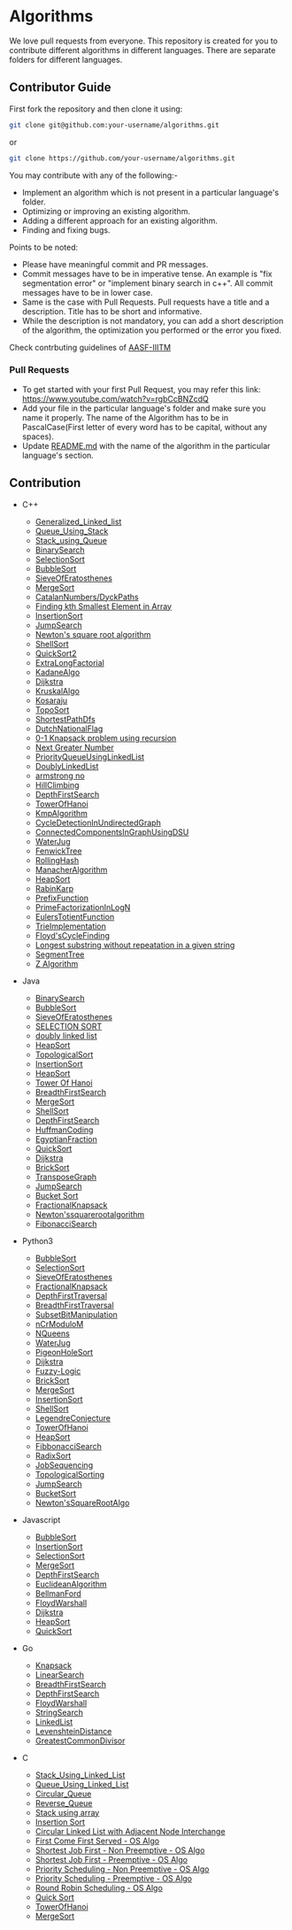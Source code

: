 # Algorithms

We love pull requests from everyone. This repository is created for you to contribute different algorithms in different languages. There are separate folders for different languages.

## Contributor Guide

First fork the repository and then clone it using:

```bash
git clone git@github.com:your-username/algorithms.git
```

or

```bash
git clone https://github.com/your-username/algorithms.git
```

You may contribute with any of the following:-

- Implement an algorithm which is not present in a particular language's folder.
- Optimizing or improving an existing algorithm.
- Adding a different approach for an existing algorithm.
- Finding and fixing bugs.

Points to be noted:

- Please have meaningful commit and PR messages.
- Commit messages have to be in imperative tense. An example is "fix segmentation error" or "implement binary search in c++". All commit messages have to be in lower case.
- Same is the case with Pull Requests. Pull requests have a title and a description. Title has to be short and informative.
- While the description is not mandatory, you can add a short description of the algorithm, the optimization you performed or the error you fixed.

Check contrbuting guidelines of [AASF-IIITM](https://github.com/AASF-IIITM/AASF-IIITM/blob/master/CONTRIBUTING.md)

### Pull Requests

- To get started with your first Pull Request, you may refer this link: https://www.youtube.com/watch?v=rgbCcBNZcdQ
- Add your file in the particular language's folder and make sure you name it properly. The name of the Algorithm has to be in PascalCase(First letter of every word has to be capital, without any spaces).
- Update [README.md](https://github.com/manishdangi98/algorithms/blob/master/README.md) with the name of the algorithm in the particular language's section.

## Contribution

* C++
    * [Generalized_Linked_list](https://github.com/AASF-IIITM/algorithms/blob/master/C%2B%2B/GeneralizedLinkedlist.cpp)
    * [Queue_Using_Stack](https://github.com/AASF-IIITM/algorithms/blob/master/C%2B%2B/QueueUsingStack.cpp)
    * [Stack_using_Queue](https://github.com/AASF-IIITM/algorithms/blob/master/C%2B%2B/StackUsingQueue.cpp)
    * [BinarySearch](https://github.com/AASF-IIITM/algorithms/blob/master/C%2B%2B/BinarySearch.cpp)
    * [SelectionSort](https://github.com/AASF-IIITM/algorithms/blob/master/C%2B%2B/SelectionSort.cpp)
    * [BubbleSort](https://github.com/AASF-IIITM/algorithms/blob/master/C%2B%2B/BubbleSort.cpp)
    * [SieveOfEratosthenes](https://github.com/AASF-IIITM/algorithms/blob/master/C%2B%2B/SieveofEratosthenes.cpp)
    * [MergeSort](https://github.com/AASF-IIITM/algorithms/blob/master/C%2B%2B/MergeSort.cpp)
    * [CatalanNumbers/DyckPaths](https://github.com/AASF-IIITM/algorithms/blob/master/C%2B%2B/CatalanNumber:DyckPath.cpp)
    * [Finding kth Smallest Element in Array](https://github.com/AASF-IIITM/algorithms/blob/master/C%2B%2B/FInding%20kth%20smallest%20element%20of%20array.cpp) 
    * [InsertionSort](https://github.com/AASF-IIITM/algorithms/blob/master/C%2B%2B/Insertion%20Sort.cpp)
    * [JumpSearch](https://github.com/AASF-IIITM/algorithms/blob/master/C%2B%2B/JumpSearch.cpp)
    * [Newton's square root algorithm](https://github.com/AASF-IIITM/algorithms/blob/master/C%2B%2B/Newton's%20square%20root%20algorithm.cpp)
    * [ShellSort](https://github.com/AASF-IIITM/algorithms/blob/master/C%2B%2B/ShellSort.cpp)
    * [QuickSort2](https://github.com/AASF-IIITM/algorithms/blob/master/C%2B%2B/QuickSort2.cpp)
    * [ExtraLongFactorial](https://github.com/AASF-IIITM/algorithms/blob/master/C%2B%2B/Extra%20Long%20Factorial.cpp)
    * [KadaneAlgo](https://github.com/AASF-IIITM/algorithms/blob/newalgo/C%2B%2B/KadaneAlgo.cpp)
    * [Dijkstra](https://github.com/AASF-IIITM/algorithms/blob/master/C%2B%2B/Dijkstra.cpp)
    * [KruskalAlgo](https://github.com/AASF-IIITM/algorithms/blob/master/C%2B%2B/KruskalAlgo.cpp)
    * [Kosaraju](https://github.com/AASF-IIITM/algorithms/blob/master/C%2B%2B/Kosaraju.cpp)
    * [TopoSort](https://github.com/AASF-IIITM/algorithms/blob/master/C%2B%2B/TopoSort.cpp)
    * [ShortestPathDfs](https://github.com/AASF-IIITM/algorithms/blob/master/C%2B%2B/ShortestPathDfs.cpp)
    * [DutchNationalFlag](https://github.com/AASF-IIITM/algorithms/blob/master/C%2B%2B/DutchNationalFlag.cpp)
    * [0-1 Knapsack problem using recursion](https://github.com/AASF-IIITM/algorithms/blob/master/C%2B%2B/0-1%20KnapSack%20problem%20by%20recursion.cpp)
    * [Next Greater Number](https://github.com/AASF-IIITM/algorithms/blob/master/C%2B%2B/NextGreaterNumber.cpp)
    * [PriorityQueueUsingLinkedList](https://github.com/AASF-IIITM/algorithms/blob/master/C%2B%2B/priorityQueueUsingLinkedList.cpp)
    * [DoublyLinkedList](https://github.com/AASF-IIITM/algorithms/blob/master/C%2B%2B/DoublyLinkedList.cpp)
    * [armstrong no](https://github.com/harshitsingh85420/algorithms/blob/pull/C%2B%2B/arm.cpp)
    * [HillClimbing](https://github.com/AASF-IIITM/algorithms/blob/master/C%2B%2B/Hill%20climbing.cpp)
    * [DepthFirstSearch](https://github.com/AASF-IIITM/algorithms/blob/master/C%2B%2B/DepthFirstSearch.cpp)
    * [TowerOfHanoi](https://github.com/AASF-IIITM/algorithms/blob/master/C%2B%2B/TowerOfHanoi.cpp)
    * [KmpAlgorithm](https://github.com/AASF-IIITM/algorithms/blob/master/C%2B%2B/KmpAlgorithm.cpp)
    * [CycleDetectionInUndirectedGraph](https://github.com/lostmartian/algorithms/blob/master/C%2B%2B/CycleDetectionInUndirectedGraph.cpp)
    * [ConnectedComponentsInGraphUsingDSU](https://github.com/AASF-IIITM/algorithms/blob/master/C%2B%2B/ConnectedComponentsInGraphUsingDSU.cpp)
    * [WaterJug](https://github.com/lostmartian/algorithms/blob/master/C%2B%2B/WaterJug.cpp)
    * [FenwickTree](https://github.com/lostmartian/algorithms/blob/master/C%2B%2B/FenwickTree.cpp)
    * [RollingHash](https://github.com/lostmartian/algorithms/blob/master/C%2B%2B/RollingHash.cpp)
    * [ManacherAlgorithm](https://github.com/AASF-IIITM/algorithms/blob/master/C%2B%2B/ManacherAlgorithm.cpp)
    * [HeapSort](https://github.com/AASF-IIITM/algorithms/blob/master/C%2B%2B/HeapSort.cpp)
    * [RabinKarp](https://github.com/lostmartian/algorithms/blob/master/C%2B%2B/RabinKarp.cpp)
    * [PrefixFunction](https://github.com/lostmartian/algorithms/blob/master/C%2B%2B/PrefixFunction.cpp)
    * [PrimeFactorizationInLogN](https://github.com/AASF-IIITM/algorithms/blob/master/C%2B%2B/PrimeFactorizationInLogN.cpp)
    * [EulersTotientFunction](https://github.com/AASF-IIITM/algorithms/blob/master/C%2B%2B/EulersTotientFunction.cpp)
    * [TrieImplementation](https://github.com/AASF-IIITM/algorithms/blob/master/C%2B%2B/ImplementTrie.cpp)
    * [Floyd'sCycleFinding](https://github.com/AASF-IIITM/algorithms/blob/master/C%2B%2B/FloydCycleFinding.cpp)
    * [Longest substring without repeatation in a given string](https://github.com/AASF-IIITM/algorithms/blob/master/C%2B%2B/longest_substring.cpp)
    * [SegmentTree](https://github.com/AASF-IIITM/algorithms/blob/master/C%2B%2B/SegmentTree.cpp)
    * [Z Algorithm](https://github.com/AASF-IIITM/algorithms/blob/master/C%2B%2B/ZAlgorithm.cpp)

* Java
    * [BinarySearch](https://github.com/AASF-IIITM/algorithms/blob/master/Java/BinarySearch.java)
    * [BubbleSort](https://github.com/AASF-IIITM/algorithms/blob/master/Java/BubbleSort.java)
    * [SieveOfEratosthenes](https://github.com/AASF-IIITM/algorithms/blob/master/Java/SieveofEratosthenes.java)
    * [SELECTION SORT](https://github.com/harshitsingh85420/algorithms/blob/pull/Java/selec.java)
    * [doubly linked list](https://github.com/harshitsingh85420/algorithms/blob/pull/Java/doub.java)
    * [HeapSort](https://github.com/AASF-IIITM/algorithms/blob/master/Java/HeapSort.java)
    * [TopologicalSort](https://github.com/AASF-IIITM/algorithms/blob/master/Java/TopologicalSort.java)
    * [InsertionSort](https://github.com/AASF-IIITM/algorithms/blob/master/Java/InsertionSort.java)
    * [HeapSort](https://github.com/AASF-IIITM/algorithms/blob/master/Java/HeapSort.java)
    * [Tower Of Hanoi](https://github.com/AASF-IIITM/algorithms/blob/master/Java/Tower%20Of%20Hanoi.java)
    * [BreadthFirstSearch](https://github.com/AASF-IIITM/algorithms/blob/master/Java/BreadthFirstSearch.java)
    * [MergeSort](https://github.com/AASF-IIITM/algorithms/blob/master/Java/MergeSort.java)
    * [ShellSort](https://github.com/AASF-IIITM/algorithms/blob/master/Java/ShellSort.java)
    * [DepthFirstSearch](https://github.com/AASF-IIITM/algorithms/blob/master/Java/DepthFirstSearch.java)
    * [HuffmanCoding](https://github.com/AASF-IIITM/algorithms/blob/master/Java/HuffmanCoding.java)
    * [EgyptianFraction](https://github.com/AASF-IIITM/algorithms/blob/master/Java/EgyptianFraction.java)
    * [QuickSort](https://github.com/AASF-IIITM/algorithms/blob/master/Java/QuickSort.java)
    * [Dijkstra](https://github.com/AASF-IIITM/algorithms/blob/master/Java/Dijkstra.java)
    * [BrickSort](https://github.com/AASF-IIITM/algorithms/blob/master/Java/BrickSort.java)
    * [TransposeGraph](https://github.com/AASF-IIITM/algorithms/blob/master/Java/TransposeGraph.java)
    * [JumpSearch](https://github.com/mohitmochi12/algorithms/blob/master/Java/JumpSearch.java)
    * [Bucket Sort](https://github.com/AASF-IIITM/algorithms/blob/master/Java/BucketSort.java)
    * [FractionalKnapsack](https://github.com/AASF-IIITM/algorithms/blob/master/Java/Fractional%20Knapsack.java)
    * [Newton'ssquarerootalgorithm](https://github.com/AASF-IIITM/algorithms/blob/master/Java/Newton's%20square%20root%20algorithm.java)
    * [FibonacciSearch](https://github.com/AASF-IIITM/algorithms/blob/master/Java/FibonacciSearch.java)
    
* Python3
    * [BubbleSort](https://github.com/AASF-IIITM/algorithms/blob/master/Python3/BubbleSort.py)
    * [SelectionSort](https://github.com/AASF-IIITM/algorithms/blob/master/Python3/SelectionSort.py)
    * [SieveOfEratosthenes](https://github.com/AASF-IIITM/algorithms/blob/master/Python3/SieveOfEratosthenes.py)
    * [FractionalKnapsack](https://github.com/AASF-IIITM/algorithms/blob/other-branch/Python3/FractionalKnapsack.py)
    * [DepthFirstTraversal](https://github.com/AASF-IIITM/algorithms/blob/master/Python3/depthFirstSearch.py)
    * [BreadthFirstTraversal](https://github.com/AASF-IIITM/algorithms/blob/master/Python3/breadthFirstSearch.py)
    * [SubsetBitManipulation](https://github.com/AASF-IIITM/algorithms/blob/master/Python3/subsetBitManipulation.py)
    * [nCrModuloM](https://github.com/AASF-IIITM/algorithms/blob/master/Python3/nCr.py)
    * [NQueens](https://github.com/AASF-IIITM/algorithms/blob/master/Python3/N%20queen.py)
    * [WaterJug](https://github.com/AASF-IIITM/algorithms/blob/master/Python3/water%20jug.py)
    * [PigeonHoleSort](https://github.com/AASF-IIITM/algorithms/blob/master/Python3/Pigeonhole.py)
    * [Dijkstra](https://github.com/AASF-IIITM/algorithms/blob/master/Python3/Dijkstra.py)
    * [Fuzzy-Logic](https://github.com/AASF-IIITM/algorithms/blob/master/Python3/Fuzzy-Logic.py)
    * [BrickSort](https://github.com/AASF-IIITM/algorithms/blob/master/Python3/BrickSort.py)
    * [MergeSort](https://github.com/AASF-IIITM/algorithms/blob/master/Python3/MergeSort.py)
    * [InsertionSort](https://github.com/AASF-IIITM/algorithms/blob/master/Python3/InsertionSort.py)
    * [ShellSort](https://github.com/AASF-IIITM/algorithms/blob/master/Python3/ShellSort.py)
    * [LegendreConjecture](https://github.com/AASF-IIITM/algorithms/blob/master/Python3/Legendre's%20Conjecture.py)
    * [TowerOfHanoi](https://github.com/AASF-IIITM/algorithms/blob/master/Python3/TowerOfHanoi.py)
    * [HeapSort](https://github.com/AASF-IIITM/algorithms/blob/master/Python3/HeapSort.py)
    * [FibbonacciSearch](https://github.com/AASF-IIITM/algorithms/blob/master/C%2B%2B/FibonacciSearch.py)
    * [RadixSort](https://github.com/AASF-IIITM/algorithms/blob/master/Python3/RadixSort.py)
    * [JobSequencing](https://github.com/AASF-IIITM/algorithms/blob/master/Python3/JobSequencing.py)
    * [TopologicalSorting](https://github.com/AASF-IIITM/algorithms/blob/master/Python3/TopologicalSorting.py)
    * [JumpSearch](https://github.com/AASF-IIITM/algorithms/blob/master/Python3/JumpSeach.py)
    * [BucketSort](https://github.com/durgadevi123766/algorithms/blob/master/Python3/Bucket%20Sort.py)
    * [Newton'sSquareRootAlgo](https://github.com/AASF-IIITM/algorithms/blob/master/Python3/Newton'ssquarerootalgorithm.py)


* Javascript
    * [BubbleSort](https://github.com/AASF-IIITM/algorithms/blob/master/JavaScript/BubbleSort.js)
    * [InsertionSort](https://github.com/AASF-IIITM/algorithms/blob/master/JavaScript/InsertionSort.js)
    * [SelectionSort](https://github.com/AASF-IIITM/algorithms/blob/master/JavaScript/SelectionSort.js)
    * [MergeSort](https://github.com/AASF-IIITM/algorithms/blob/master/JavaScript/MergeSort.js)
    * [DepthFirstSearch](https://github.com/AASF-IIITM/algorithms/blob/master/JavaScript/depthFirstSearch.js)
    * [EuclideanAlgorithm](https://github.com/AASF-IIITM/algorithms/blob/master/JavaScript/euclideanAlgorithm.js)
    * [BellmanFord](https://github.com/AASF-IIITM/algorithms/blob/master/JavaScript/bellmanFord.js)
    * [FloydWarshall](https://github.com/AASF-IIITM/algorithms/blob/master/JavaScript/floydWarshall.js)
    * [Dijkstra](https://github.com/AASF-IIITM/algorithms/blob/master/JavaScript/Dijkstra.js)
    * [HeapSort](https://github.com/AASF-IIITM/algorithms/blob/master/JavaScript/HeapSort.js)
    * [QuickSort](https://github.com/AASF-IIITM/algorithms/blob/master/JavaScript/QuickSort.js)
* Go
    * [Knapsack](https://github.com/AASF-IIITM/algorithms/blob/master/Go/knapsack.go)
    * [LinearSearch](https://github.com/AASF-IIITM/algorithms/blob/master/Go/linear_search.go)
    * [BreadthFirstSearch](https://github.com/AASF-IIITM/algorithms/blob/master/Go/breadth_first_search.go)
    * [DepthFirstSearch](https://github.com/AASF-IIITM/algorithms/blob/master/Go/depth_first_search.go)
    * [FloydWarshall](https://github.com/AASF-IIITM/algorithms/blob/master/Go/floyd_warshall.go)
    * [StringSearch](https://github.com/AASF-IIITM/algorithms/blob/master/Go/string_search.go)
    * [LinkedList](https://github.com/AASF-IIITM/algorithms/blob/master/Go/linked_list.go)
    * [LevenshteinDistance](https://github.com/AASF-IIITM/algorithms/blob/master/Go/levenshtein_distance.go)
    * [GreatestCommonDivisor](https://github.com/AASF-IIITM/algorithms/blob/master/Go/gcd.go)
* C
    * [Stack_Using_Linked_List](https://github.com/AASF-IIITM/algorithms/blob/master/C/StackUsingLinkedList.c)
    * [Queue_Using_Linked_List](https://github.com/AASF-IIITM/algorithms/blob/master/C/QueueUsingLinkedList.c)
    * [Circular_Queue](https://github.com/AASF-IIITM/algorithms/blob/master/C/CircularQueue.c)
    * [Reverse_Queue](https://github.com/AASF-IIITM/algorithms/blob/master/C/ReverseQueue.c)
    * [Stack using array](https://github.com/AASF-IIITM/algorithms/blob/master/C/_Stack.cpp)
    * [Insertion Sort](https://github.com/AASF-IIITM/algorithms/blob/master/C/insertionsort.cpp)
    * [Circular Linked List with Adjacent Node Interchange](https://github.com/AASF-IIITM/algorithms/blob/master/C/CircularLinkedListAdjacentNodeInterchange.c)
    * [First Come First Served - OS Algo](https://github.com/AASF-IIITM/algorithms/blob/master/C/FirstComeFirstServed.c)
    * [Shortest Job First - Non Preemptive - OS Algo](https://github.com/AASF-IIITM/algorithms/blob/master/C/ShortestJobFirst_NonPreemptive.c)
    * [Shortest Job First - Preemptive - OS Algo](https://github.com/AASF-IIITM/algorithms/blob/master/C/ShortestJobFirst_Preemptive.c)
    * [Priority Scheduling - Non Preemptive - OS Algo](https://github.com/AASF-IIITM/algorithms/blob/master/C/PriorityScheduling_NonPreemptive.c)
    * [Priority Scheduling - Preemptive - OS Algo](https://github.com/AASF-IIITM/algorithms/blob/master/C/PriorityScheduling_Preemptive.c)
    * [Round Robin Scheduling - OS Algo](https://github.com/AASF-IIITM/algorithms/blob/master/C/RoundRobin.c)
    * [Quick Sort](https://github.com/AASF-IIITM/algorithms/blob/master/C/QuickSort.c)
    * [TowerOfHanoi](https://github.com/AASF-IIITM/algorithms/blob/master/C/TowerOfHanoi.c)
    * [MergeSort](https://github.com/AASF-IIITM/algorithms/blob/master/C/MergeSort.c)
    



